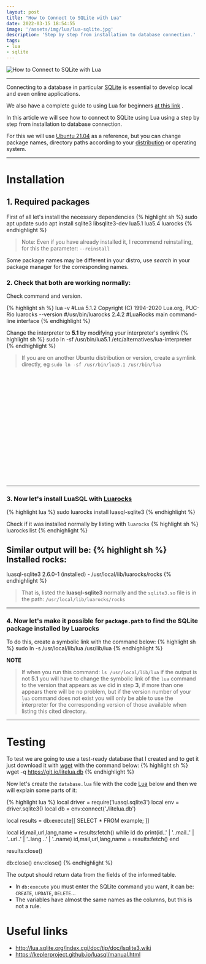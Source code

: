 ```yaml
---
layout: post
title: "How to Connect to SQLite with Lua"
date: 2022-03-15 18:54:55
image: '/assets/img/lua/lua-sqlite.jpg'
description: 'Step by step from installation to database connection.'
tags:
- lua
- sqlite
---
```


![How to Connect to SQLite with Lua](/assets/img/)

---

Connecting to a database in particular [SQLite](https://www.sqlite.org/) is essential to develop local and even online applications.

We also have a complete guide to using Lua for beginners [at this link](https://terminalroot.com/definitive-guide-to-lua-for-beginners/) .

In this article we will see how to connect to SQLite using Lua using a step by step from installation to database connection.

For this we will use [Ubuntu 21.04](https://terminalroot.com/tags#ubuntu) as a reference, but you can change package names, directory paths according to your [distribution](https://terminalroot.com/tags#distro) or operating system.

---

# Installation

## 1. Required packages
First of all let's install the necessary dependencies
{% highlight sh %}
sudo apt update
sudo apt install sqlite3 libsqlite3-dev lua5.1 lua5.4 luarocks
{% endhighlight %}
> Note: Even if you have already installed it, I recommend reinstalling, for this the parameter: `--reinstall`

Some package names may be different in your distro, use *search* in your package manager for the corresponding names.

### 2. Check that both are working normally:
Check command and version.

{% highlight sh %}
lua -v
#Lua 5.1.2 Copyright (C) 1994-2020 Lua.org, PUC-Rio
luarocks --version
#/usr/bin/luarocks 2.4.2
#LuaRocks main command-line interface
{% endhighlight %}

Change the interpreter to **5.1** by modifying your interpreter's symlink
{% highlight sh %}
sudo ln -sf /usr/bin/lua5.1 /etc/alternatives/lua-interpreter
{% endhighlight %}
> If you are on another Ubuntu distribution or version, create a symlink directly, eg `sudo ln -sf /usr/bin/lua5.1 /usr/bin/lua`


<!-- SQUARE - GAMES ROOT -->
<script async src="//pagead2.googlesyndication.com/pagead/js/adsbygoogle.js"></script>
<ins class="adsbygoogle"
style="display:inline-block;width:336px;height:280px"
data-ad-client="ca-pub-2838251107855362"
data-ad-slot="5351066970"></ins>
<script>
(adsbygoogle = window.adsbygoogle || []).push({});
</script>

---

### 3. Now let's install LuaSQL with [Luarocks](https://terminalroot.com/definitive-guide-to-lua-for-beginners#luarocks)
{% highlight lua %}
sudo luarocks install luasql-sqlite3
{% endhighlight %}

Check if it was installed normally by listing with `luarocks`
{% highlight sh %}
luarocks list
{% endhighlight %}

Similar output will be:
{% highlight sh %}
Installed rocks:
----------------

luasql-sqlite3
   2.6.0-1 (installed) - /usr/local/lib/luarocks/rocks
{% endhighlight %}
> That is, listed the **luasql-sqlite3** normally and the `sqlite3.so` file is in the path: `/usr/local/lib/luarocks/rocks`

---

### 4. Now let's make it possible for `package.path` to find the SQLite package installed by Luarocks
To do this, create a symbolic link with the command below:
{% highlight sh %}
sudo ln -s /usr/local/lib/lua /usr/lib/lua
{% endhighlight %}

**NOTE**
> If when you run this command: `ls /usr/local/lib/lua` if the output is not **5.1** you will have to change the symbolic link of the `lua` command to the version that appears as we did in step **3**, if more than one appears there will be no problem, but if the version number of your `lua` command does not exist you will only be able to use the interpreter for the corresponding version of those available when listing this cited directory.

---

# Testing
To test we are going to use a test-ready database that I created and to get it just download it with [wget](https://www.gnu.org/software/wget/) with the command below:
{% highlight sh %}
wget -q https://git.io/litelua.db
{% endhighlight %}

Now let's create the `database.lua` file with the code [Lua](https://terminalroot.com/tags#lua) below and then we will explain some parts of it:

{% highlight lua %}
local driver = require('luasql.sqlite3')
local env = driver.sqlite3()
local db = env:connect('./litelua.db')

local results = db:execute[[
  SELECT * FROM example;
]]

local id,mail,url,lang,name = results:fetch()
while id do
  print(id..' | '..mail..' | '..url..' | '..lang ..' | '..name)
  id,mail,url,lang,name = results:fetch()
end

results:close()

db:close()
env:close()
{% endhighlight %}

The output should return data from the fields of the informed table.

+ In `db:execute` you must enter the SQLite command you want, it can be: `CREATE`, `UPDATE`, `DELETE`...
+ The variables have almost the same names as the columns, but this is not a rule.

# Useful links
+ <http://lua.sqlite.org/index.cgi/doc/tip/doc/lsqlite3.wiki>
+ <https://keplerproject.github.io/luasql/manual.html>

